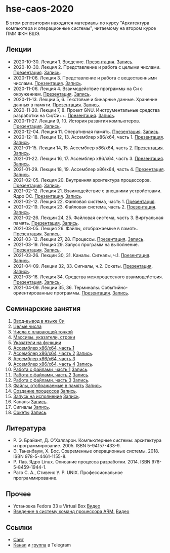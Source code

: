 # hse-caos-2020

В этом репозитории находятся материалы по курсу "Архитектура компьютера и операционные системы",
читаемому на втором курсе ПМИ ФКН ВШЭ.

## Лекции

* 2020-10-30. Лекция 1. Введение. [Презентация](00-lectures/01-intro/lecture01.pdf). [Запись](https://www.youtube.com/watch?v=r0MJV4BEsVo).
* 2020-10-30. Лекция 2. Представление и работа с целыми числами. [Презентация](00-lectures/02-integers/lecture02.pdf). [Запись](https://youtu.be/r0MJV4BEsVo?t=4940).
* 2020-11-06. Лекция 3. Представление и работа с вещественными числами. [Презентация](00-lectures/03-floating-point/lecture03.pdf). [Запись](https://youtu.be/ti44rdDh3yY).
* 2020-11-06. Лекция 4. Взаимодействие программы на Си с окружением. [Презентация](00-lectures/04-environment/lecture04.pdf). [Запись](https://youtu.be/ZXW81ZR5U_w).
* 2020-11-13. Лекции 5, 6. Текстовые и бинарные данные. Хранение данных в памяти. [Презентация](00-lectures/05-data-formats/lecture05.pdf). [Запись](https://youtu.be/gJNEqSiv9R4).
* 2020-11-20. Лекции 7, 8. Проект GNU. Инструментальные средства разработки на Си/Си++. [Презентация](00-lectures/07-gnu-toolchain/lecture07.pdf). [Запись](https://youtu.be/WcBTI0PKAuY).
* 2020-11-27. Лекции 9, 10. История развития компьютеров. [Презентация](00-lectures/09-cpu-history/lecture09.pdf). [Запись](https://youtu.be/TsGqDlZ1k64).
* 2020-12-04. Лекция 11. Оперативная память. [Презентация](00-lectures/11-memory/lecture11.pdf). [Запись](https://youtu.be/R8YEp6YvTqc).
* 2020-12-18. Лекции 12, 13. Ассемблер x86/x64, часть 1. [Презентация](00-lectures/12-asm-1/lecture12.pdf). [Запись](https://youtu.be/9kKLJyd1Zu0).
* 2021-01-15. Лекции 14, 15. Ассемблер x86/x64, часть 2. [Презентация](00-lectures/14-asm-2/lecture14.pdf). [Запись](https://youtu.be/8sYqqPsGkZM).
* 2021-01-22. Лекции 16, 17. Ассемблер x86/x64, часть 3. [Презентация](00-lectures/16-asm-3/lecture16.pdf). [Запись](https://youtu.be/mItQndH_ptg).
* 2021-01-29. Лекции 18, 19. Ассемблер x86/x64, часть 4. [Презентация](00-lectures/18-asm-4/lecture18.pdf). [Запись](https://youtu.be/VIiPUBIFVbc).
* 2021-02-05. Лекция 20. Внутренняя архитектура процессоров. [Презентация](00-lectures/20-cpu-internals/lecture20.pdf). [Запись](https://youtu.be/tODteVEEzwM).
* 2021-02-12. Лекция 21. Взаимодействие с внешними устройствами. Ядро ОС. [Презентация](00-lectures/21-io/lecture21.pdf). [Запись](https://youtu.be/1qwlZLLVC-I).
* 2021-02-12. Лекция 22. Файловая система, часть 1. [Презентация](00-lectures/22-filesystem-1/lecture22.pdf).
* 2021-02-19. Лекция 23. Файловая система, часть 2. [Презентация](00-lectures/23-filesystem-2/lecture23.pdf). [Запись](https://youtu.be/WoyAq3JoqpM).
* 2021-02-26. Лекции 24, 25. Файловая система, часть 3. Виртуальная память. [Презентация](00-lectures/24-filesystem-3/lecture24.pdf). [Запись](https://youtu.be/SKNjcc5ExQc).
* 2021-03-05. Лекция 26. Файлы, отображаемые в память. [Презентация](00-lectures/26-mmap/lecture26.pdf). [Запись](https://youtu.be/I4b1hTOhHxI).
* 2021-03-12. Лекции 27, 28. Процессы. [Презентация](00-lectures/27-fork/lecture27.pdf). [Запись](https://youtu.be/aY0ztcSmk3E).
* 2021-03-19. Лекция 29. Запуск программ на выполнение. [Презентация](00-lectures/29-exec/lecture29.pdf). [Запись](https://youtu.be/0OaKspt2Xog).
* 2021-03-26. Лекции 30, 31. Каналы. Сигналы, ч.1. [Презентация](00-lectures/30-pipe/lecture30.pdf). [Запись](https://youtu.be/krl9nVDUmsI).
* 2021-04-09. Лекции 32, 33. Сигналы, ч.2. Сокеты. [Презентация](00-lectures/32-signal/lecture32.pdf). [Запись](https://youtu.be/ET2nOVjTfH8).
* 2021-03-16. Лекция 34. Средства межпроцессного взаимодействия. [Презентация](00-lectures/34-ipc/lecture34.pdf). [Запись](https://youtu.be/Hd1RYV113V0).
* 2021-04-09. Лекции 35, 36. Терминалы. Событийно-ориентированные программы. [Презентация](00-lectures/35-tty/lecture35.pdf). [Запись](https://youtu.be/D5qfXlayooI).

## Семинарские занятия

1. [Ввод-вывод в языке Си](01-stdio/README.md)
2. [Целые числа](02-integers/README.md)
3. [Числа с плавающей точкой](03-floating-point/README.md)
4. [Массивы, указатели, строки](04-arrays/README.md)
6. [Указатели на функции](06-function-pointers/README.md)
7. [Ассемблер x86/x64, часть 1](07-asm1/README.md)
8. [Ассемблер x86/x64, часть 2](08-asm2/README.md) [Запись](https://youtu.be/MEYU0cKDoxo).
9. [Ассемблер x86/x64, часть 3](09-asm3/README.md)
10. [Ассемблер x86/x64, часть 4](10-asm4/README.md) [Запись](https://youtu.be/3-ER36Nm4dU).
11. [Работа с файлами, часть 1](11-files1/README.md) [Запись](https://youtu.be/wJ8zXVHigOk).
12. [Работа с файлами, часть 2](12-files2/README.md) [Запись](https://youtu.be/quH5S8Rb6QA).
13. [Работа с файлами, часть 3](13-files3/README.md) [Запись](https://youtu.be/i8HR85SbpCU).
14. [Файлы, отображаемые в память](14-mmap/README.md) [Запись](https://youtu.be/kAySqrNBMvM).
15. [Создание процессов](15-fork/README.md) [Запись](https://youtu.be/ZTssqP2pwds).
16. [Запуск на исполнение](16-exec/README.md) [Запись](https://youtu.be/eIJm8x1O2Gg).
17. Каналы [Запись](https://youtu.be/V68dkidoios?list=PLEwK9wdS5g0qaFRRs8pcO3NT5W2IgPBfb).
18. Сигналы [Запись](https://youtu.be/uHqJbyIcNVY).
19. [Сокеты](19-socket/README.md) [Запись](https://youtu.be/NKoIiT-hTm0).

## Литература

* Р. Э. Брайант, Д. О'Халларон. Компьютерные системы: архитектура и программирование. 2005. ISBN 5-94157-433-9.
* Э. Таненбаум, Х. Бос. Современные операционные системы. 2018. ISBN 978-5-4461-1155-8.
* Р. Лав. Ядро Linux. Описание процесса разработки. 2014. ISBN 978-5-8459-1944-1.
* Раго С. А., Стивенс У. Р. UNIX. Профессиональное программирование.

## Прочее

* Установка Fedora 33 в Virtual Box [Видео](https://youtu.be/hhrf7KbR-lM)
* [Введение в систему команд процессора ARM.](99-arm/README.md) [Видео](https://youtu.be/KYkso_riUpY)

## Ссылки

* [Сайт](https://caos.ejudge.ru)
* [Канал](https://t.me/hsecaos2020c) и [группа](https://t.me/hsecaos2020) в Telegram
